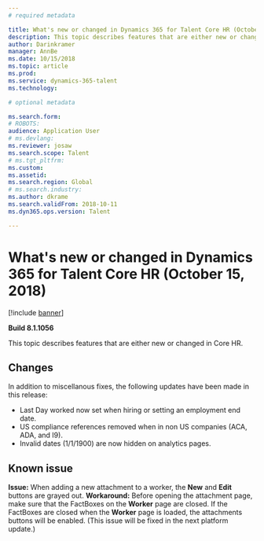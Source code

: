 ```yaml
---
# required metadata

title: What's new or changed in Dynamics 365 for Talent Core HR (October 15, 2018)
description: This topic describes features that are either new or changed in Microsoft Dynamics 365 for Talent Core HR.
author: Darinkramer
manager: AnnBe
ms.date: 10/15/2018
ms.topic: article
ms.prod: 
ms.service: dynamics-365-talent
ms.technology: 

# optional metadata

ms.search.form: 
# ROBOTS: 
audience: Application User
# ms.devlang: 
ms.reviewer: josaw
ms.search.scope: Talent
# ms.tgt_pltfrm: 
ms.custom: 
ms.assetid: 
ms.search.region: Global
# ms.search.industry: 
ms.author: dkrame
ms.search.validFrom: 2018-10-11
ms.dyn365.ops.version: Talent

---
```

# What's new or changed in Dynamics 365 for Talent Core HR (October 15, 2018)

[!include [banner](includes/banner.md)]

**Build 8.1.1056**

This topic describes features that are either new or changed in Core HR.


## Changes
In addition to miscellanous fixes, the following updates have been made in this release:
- Last Day worked now set when hiring or setting an employment end date.
- US compliance references removed when in non US companies (ACA, ADA, and I9).
- Invalid dates (1/1/1900) are now hidden on analytics pages.

## Known issue

**Issue:** When adding a new attachment to a worker, the **New** and **Edit** buttons are grayed out. **Workaround:** Before opening the attachment page, make sure that the FactBoxes on the **Worker** page are closed. If the FactBoxes are closed when the **Worker** page is loaded, the attachments buttons will be enabled. (This issue will be fixed in the next platform update.)
